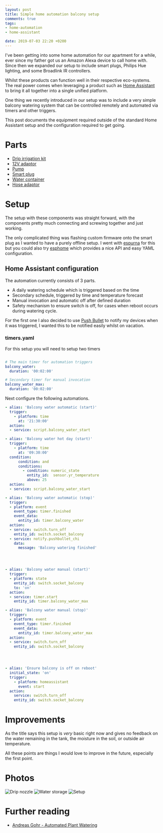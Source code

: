```yaml
---
layout: post
title: Simple home automation balcony setup
comments: true
tags:
- home-automation
- home-assistant

date: 2019-07-03 22:20 +0200
---
```

I've been getting into some home automation for our apartment for a while, ever since my father got us an Amazon Alexa device to call home with. Since then we expanded our setup to include smart plugs, Philips Hue lighting, and some Broadlink IR controllers. 

Whilst these products can function well in their respective eco-systems. The real power comes when leveraging a product such as [Home Assistant][0] to bring it all together into a single unified platform.

One thing we recently introduced in our setup was to include a very simple balcony watering system that can be controlled remotely and automated via timers and other triggers.

This post documents the equipment required outside of the standard Home Assistant setup and the configuration required to get going.

# Parts

- [Drip irrigation kit](https://www.amazon.de/exec/obidos/ASIN/B07H3LCB52/hexagon05-21/)
- [12V adaptor](https://www.amazon.de/exec/obidos/ASIN/B019IHQND8/hexagon05-21/)
- [Pump](https://www.amazon.de/exec/obidos/ASIN/B07L89V1N6/hexagon05-21/)
- [Smart plug](https://www.amazon.de/exec/obidos/ASIN/B07D5V139R/hexagon05-21/)
- [Water container](https://www.amazon.de/exec/obidos/ASIN/B001QEQZCQ/hexagon05-21/)
- [Hose adaptor](https://www.amazon.de/exec/obidos/ASIN/B007L37976/hexagon05-21/)

# Setup

The setup with these components was straight forward, with the components pretty much connecting and screwing together and just working.

The only complicated thing was flashing custom firmware onto the smart plug as I wanted to have a purely offline setup. I went with [espurna][3] for this but you could also try [esphome][4] which provides a nice API and easy YAML configuration.

## Home Assistant configuration

The automation currently consists of 3 parts.

- A daily watering schedule which is triggered based on the time
- Secondary schedule, triggered by time and temperature forecast
- Manual invocation and automatic off after defined duration
- Safety mechanism to ensure switch is off, for cases when reboot occurs during watering cycle.

For the first one I also decided to use [Push Bullet][2] to notify my devices when it was triggered, I wanted this to be notified easily whilst on vacation.

### timers.yaml

For this setup you will need to setup two timers


```yaml

# The main timer for automation triggers
balcony_water:
  duration: '00:02:00'

# Secondary timer for manual invocation
balcony_water_max:
  duration: '00:02:00'
```

Next configure the following automations.

```yaml
- alias: 'Balcony water automatic (start)'
  trigger:
    - platform: time
      at: '21:30:00'
  action:
  - service: script.balcony_water_start

- alias: 'Balcony water hot day (start)'
  trigger:
    - platform: time
      at: '09:30:00'
  condition:
      condition: and
      conditions:
        - condition: numeric_state
          entity_id:  sensor.yr_temperature
          above: 25
  action:
  - service: script.balcony_water_start

- alias: 'Balcony water automatic (stop)'
  trigger:
  - platform: event
    event_type: timer.finished
    event_data:
      entity_id: timer.balcony_water
  action:
  - service: switch.turn_off
    entity_id: switch.socket_balcony
  - service: notify.pushbullet_chi
    data:
      message: 'Balcony watering finished'




- alias: 'Balcony water manual (start)'
  trigger:
  - platform: state
    entity_id: switch.socket_balcony
    to: 'on'
  action:
  - service: timer.start
    entity_id: timer.balcony_water_max

- alias: 'Balcony water manual (stop)'
  trigger:
  - platform: event
    event_type: timer.finished
    event_data:
      entity_id: timer.balcony_water_max
  action:
  - service: switch.turn_off
    entity_id: switch.socket_balcony




- alias: 'Ensure balcony is off on reboot'
  initial_state: 'on'
  trigger:
    - platform: homeassistant
      event: start
  action:
    service: switch.turn_off
    entity_id: switch.socket_balcony
```

# Improvements

As the title says this setup is _very_ basic right now and gives no feedback on the water remaining in the tank, the moisture in the soil, or outside air temperature.

All these points are things I would love to improve in the future, especially the first point.

# Photos

![Drip nozzle](/assets/img/posts/ha-balcony-1.jpg)
![Water storage](/assets/img/posts/ha-balcony-2.jpg)
![Setup](/assets/img/posts/ha-balcony-3.jpg)

# Further reading

- [Andreas Gohr - Automated Plant Watering][1]

[0]: https://www.home-assistant.io/
[1]: https://www.splitbrain.org/blog/2017-06/10-automated_plant_watering
[2]: https://www.pushbullet.com/
[3]: https://github.com/xoseperez/espurna
[4]: https://esphome.io/